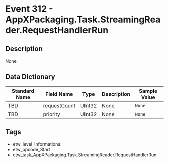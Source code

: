 # Event 312 - AppXPackaging.Task.StreamingReader.RequestHandlerRun

## Description
None

## Data Dictionary
|Standard Name|Field Name|Type|Description|Sample Value|
|---|---|---|---|---|
|TBD|requestCount|UInt32|None|`None`|
|TBD|priority|UInt32|None|`None`|

## Tags
* etw_level_Informational
* etw_opcode_Start
* etw_task_AppXPackaging.Task.StreamingReader.RequestHandlerRun